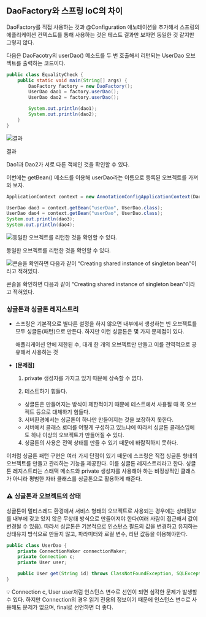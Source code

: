 ## DaoFactory와 스프링 IoC의 차이

DaoFactory를 직접 사용하는 것과 @Configuration 애노테이션을 추가해서 스프링의 에플리케이션 컨텍스트를 통해 사용하는 것은 테스트 결과만 보자면 동일한 것 같지만 그렇지 않다. 

다음은 DaoFacotry의 userDao() 메소드를 두 번 호출해서 리턴되는 UserDao 오브젝트를 출력하는 코드이다.

```java
public class EqualityCheck {
    public static void main(String[] args) {
        DaoFactory factory = new DaoFactory();
        UserDao dao1 = factory.userDao();
        UserDao dao2 = factory.userDao();

        System.out.println(dao1);
        System.out.println(dao2);
    }
}
```

![결과](https://s3-us-west-2.amazonaws.com/secure.notion-static.com/bf260e48-0506-4e38-bd36-222d3f7324c5/스크린샷_2022-06-29_오후_2.59.03.png)

결과

Dao1과 Dao2가 서로 다른 객체인 것을 확인할 수 있다.

이번에는 getBean() 메소드를 이용해 userDao라는 이름으로 등록된 오브젝트를 가져와 보자.

```java
ApplicationContext context = new AnnotationConfigApplicationContext(DaoFactory.class);

UserDao dao3 = context.getBean("userDao", UserDao.class);
UserDao dao4 = context.getBean("userDao", UserDao.class);
System.out.println(dao3);
System.out.println(dao4);
```

![동일한 오브젝트를 리턴한 것을 확인할 수 있다.](https://s3-us-west-2.amazonaws.com/secure.notion-static.com/14f0a0a7-d07e-4a36-868d-555cd8548055/스크린샷_2022-06-29_오후_3.11.49.png)

동일한 오브젝트를 리턴한 것을 확인할 수 있다.

![콘솔을 확인하면 다음과 같이 “Creating shared instance of singleton bean”이라고 적혀있다.](https://s3-us-west-2.amazonaws.com/secure.notion-static.com/6604bd82-98f1-48c7-b84e-de9e028860d4/스크린샷_2022-06-29_오후_3.12.37.png)

콘솔을 확인하면 다음과 같이 “Creating shared instance of singleton bean”이라고 적혀있다.

### 싱글톤과 싱글톤 레지스트리

- 스프링은 기본적으로 별다른 설정을 하지 않으면 내부에서 생성하는 빈 오브젝트를 모두 싱글톤(패턴)으로 만든다.  하지만 이런 싱글톤은 몇 가지 문제점이 있다.
    
    애플리케이션 안에 제한된 수, 대개 한 개의 오브젝트만 만들고 이를 전역적으로 공유해서 사용하는 것
    
- **[문제점]**
    
    1. private 생성자를 가지고 있기 때문에 상속할 수 없다.
    
    2. 테스트하기 힘들다.
    
    - 싱글톤은 만들어지는 방식이 제한적이기 때문에 테스트에서 사용될 때 목 오브젝트 등으로 대체하기 힘들다.
    
    3. 서버환경에서는 싱글톤이 하나만 만들어지는 것을 보장하지 못한다.
    
    - 서버에서 클래스 로더를 어떻게 구성하고 있느냐에 따라서 싱글톤 클래스임에도 하나 이상의 오브젝트가 만들어질 수 있다.
    
    4. 싱글톤의 사용은 전역 상태를 만들 수 있기 때문에 바람직하지 못하다. 
    

이처럼 싱글톤 패턴 구현은 여러 가지 단점이 있기 때문에 스프링은 직접 싱글톤 형태의 오브젝트를 만들고 관리하는 기능을 제공한다. 이를 싱글톤 레지스트리라고 한다. 싱글톤 레지스트리는 스태택 메소드와 private 생성자를 사용해야 하는 비정상적인 클래스가 아니라 평범한 자바 클래스를 싱글톤으로 활용하게 해준다. 

### ⚠️ 싱글톤과 오브젝트의 상태

   싱글톤이 멀티스레드 환경에서 서비스 형태의 오브젝트로 사용되는 경우에는 상태정보를 내부에 갖고 있지 않은 무상태 방식으로 만들어져야 한다(여러 사람이 접근해서 값이 변경될 수 있음). 따라서 싱글톤은 기본적으로 인스턴스 필드의 값을 변경하고 유지하는 상태유지 방식으로 만들지 않고, 파라미터와 로컬 변수, 리턴 값등을 이용해야한다.

```java
public class UserDao {
	private ConnectionMaker connectionMaker;
	private Connection c;
	private User user;

	public User get(String id) throws ClassNotFoundException, SQLException {}
}
```

<aside>
💡 Connection c, User user처럼 인스턴스 변수로 선언이 되면 심각한 문제가 발생할 수 있다. 하지만 Connection의 경우 읽기 전용의 정보이기 때문에 인스턴스 변수로 사용해도 문제가 없으며, final로 선언하면 더 좋다.

</aside>
